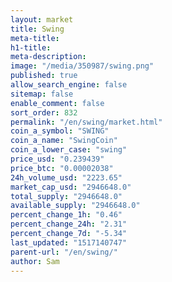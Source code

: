 ```yaml
---
layout: market
title: Swing
meta-title: 
h1-title: 
meta-description: 
image: "/media/350987/swing.png"
published: true
allow_search_engine: false
sitemap: false
enable_comment: false
sort_order: 832
permalink: "/en/swing/market.html"
coin_a_symbol: "SWING"
coin_a_name: "SwingCoin"
coin_a_lower_case: "swing"
price_usd: "0.239439"
price_btc: "0.00002038"
24h_volume_usd: "2223.65"
market_cap_usd: "2946648.0"
total_supply: "2946648.0"
available_supply: "2946648.0"
percent_change_1h: "0.46"
percent_change_24h: "2.31"
percent_change_7d: "-5.34"
last_updated: "1517140747"
parent-url: "/en/swing/"
author: Sam
---
```


